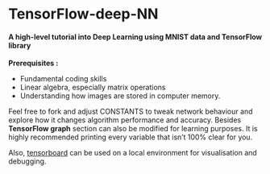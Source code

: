 # TensorFlow-deep-NN

#### A high-level tutorial into Deep Learning using MNIST data and TensorFlow library 
**Prerequisites :**
* Fundamental coding skills
* Linear algebra, especially matrix operations
* Understanding how images are stored in computer memory.

Feel free to fork and adjust CONSTANTS to tweak network behaviour and explore how it changes algorithm performance and accuracy. Besides **TensorFlow graph** section can also be modified for learning purposes. It is highly recommended printing every variable that isn’t 100% clear for you. 

Also, [tensorboard](https://www.tensorflow.org/versions/master/how_tos/summaries_and_tensorboard/index.html) can be used on a local environment for visualisation and debugging.

